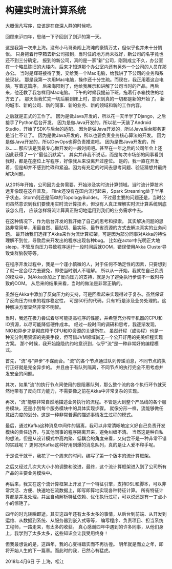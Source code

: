 # 构建实时流计算系统

大概但凡写序，应该是在夜深人静的时候吧。

回顾来沪四年，思绪一下子回到了到沪的第一天。

这是我第一次来上海。没有小马哥勇闯上海滩的豪情万丈，但似乎也并未十分惆怅。
只身拖着行李箱去新公司报到，当时住的地方尚未找好，新公司的名字竟也还不到三分确定。
报到的新公司，真的是一家"新"公司，刚刚成立不久，办公室在一个略显陈旧的大楼内，后来才知道那个办公室内还有另外一个公司的人员在那办公。
当时是辉哥接待了我，交给我一个Mac电脑，给我讲了下公司的业务和系统现状。
那是我第一次用Mac电脑，操作还十分生疏。而现在，我正用着这台电脑，写着这篇序。
后来海阳到了，他给我展示和讲解了公司当时的产品。再后来，他还教了我怎样用Mac电脑。
下午的时候我提前下班，拖着行李箱找住的地方去了。
那天当我忙完一切后躺到床上时，意识到真的一切都是新的开始了。
新的城市、新的公司、新的同事、新的业务、新的领域和新的工作内容。

之后就是正式的工作了。
因为是做Java开发的，所以花一天半学了Django，之后接手了Python后台开发。
因为是做Java开发的，所以花一天装了Android Studio，开始了SDK与后台的适配。
因为是做Java开发的，所以Java后台服务更是当仁不让了。
因为是做Java开发的，所以也要负责业务核心算法的开发。
因为是做Java开发的，所以DevOps也得负责推进吧。
因为是做Java开发的，所以......
那应该是我最专心做开发的一段时间吧。甚至在一年之后的公司年会上还因此获得了一个"最佳沉默奖"。
其实并非我不说话，而是每次市场部的同事看到我时，都是在座位上写程序，好像我从来没离开过座位。
是的，我一直在开发着，但是却并不感到忙碌和紧迫。因为有充足的时间去思考问题、验证猜想并最终解决问题。

从2015年开始，公司因为业务需要，开始涉及实时流计算领域。当时流计算技术远非像现在这样普及。
Flink还没有在国内流行起来，Spark Streaming处于半吊子状态，Storm则还是简单的TopologyBuilder。
不过最主要的问题还是，当时公司虽然意识到我们要使用实时流计算技术，但没有人真正理解实时流计算系统到底该怎么用，
应该怎样将流计算真正贴切地运用到我们的业务需求中去。

在这种情况下，作为后台开发的我开始了自己的思考和探索。
其实解决问题的思路非常简单，用最自然、最贴切、最实际、最节省资源的方式去解决真实的业务问题。
最开始我们选择了Akka来作为流计算框架，可是因为部分同事对Akka的特性理解不到位，导致后来开发出的程序出现各种bug。
比如在actor中光明正大地sleep，不管反向压力导致程序运行一段时间后就OOM，错误使用Akka Cluster导致集群脑裂等等。

在程序开发过程中，我是一个谨小慎微的人，对于任何不确定性的因素，只要想到了就一定会尽力去避免，即使当时别人不理解。
所以从一开始，我就在自己负责的模块中，对Akka添加上了反向压力的支持，就是为了避免执行步调不一致时导致的OOM。
从后来的结果来看，当时的做法是非常正确的。

虽然在Akka中添加了反向压力的支持，可是回看起来实现得过于复杂。虽然保证了反向压力带来的程序稳定性，
可是50行的代码，只有1行是涉及业务处理的。这种解决方案显然非常不明智。

当时，我还在极力尝试着尽可能提高程序的性能，并希望充分榨干机器的CPU和IO资源，以尽可能降低硬件成本。
经过一段时间的调研和思考，我逐渐发现，NIO和异步才是彻底榨干CPU和IO资源的关键所在。
虽然纤程（或协程）也是一种充分利用资源的完美手段，但可惜JVM领域尚无一个公开好用的完美纤程实现方案。
那个时候，我开始隐隐约约地意识到，似乎"流"是一种非常好的编程模式。

首先，"流"与"异步"不谋而合。"流"的各个节点通过队列传递消息，不同节点的执行正好就是完全异步的。
并且由于有队列隔离，不同节点的执行完全不用考虑并发安全的问题。

其次，如果"流"的执行节点间使用的是阻塞队列，那么整个流的各个执行环节就天然地带有了反向压力能力，不需要像之前在Akka中非常复杂的实现。

再次，"流"能够非常自然地描述业务执行的流程。不管是大到整个产品线的各个服务模块，还是小到每个服务模块中的具体实现步骤。
就像分形一样，流能够做任意细力度的划分。这是一种非常普遍的描述事情发生过程的模式。

最后，通过Kafka这种消息中间件的隔离，我可以非常清晰地定义好自己负责开发模块的责任边界，与其他同事的程序隔离开来，避免纠缠不清。
当然这是种自私的想法，但是从设计模式中高内聚、低耦合的角度来看，又何尝不是一种非常不错的实践呢？
更何况Kafka这种好用到爆的消息队列，真的是让人爱不释手呢。

于是说干就干，我花了一个周末的时间，编写了第一个版本的流计算框架。

之后又经过几次大大小小的调整和改进，最终，这个流计算框架进入到了公司所有产品的主要业务模块中。

再后来，我又在这个流计算框架上开发了一个特征引擎，支持DSL和脚本，可以非常灵活、方便、快速地在流数据上，即写即算地实现各种特征计算。
所有特征计算都是并发处理，并且自动解析特征依赖、优化执行过程，可以说还是有一丁点小小的惊艳了。

四年的时光转瞬即逝。其实这四年还有太多太多的事情，从后台到前端、从开发到运维、从数据到系统、从服务器到嵌入式等等，
编写程序、负责项目、担当系统工程师，一路走来，有太多的收获。
真心感谢四年中遇到的许多同事，从他们身上，我学到了太多太多，这些知识会让我受用终身！

但我最想说的是，这四年，我的心变得踏实而不再彷徨。
明年就是而立之年，即将开始人生的下一篇章。而此时的我，已然心有猛虎。


2018年4月6日 于 上海，松江
